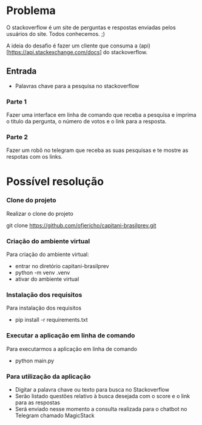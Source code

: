 # Problema

O stackoverflow é um site de perguntas e respostas enviadas pelos usuários do
site. Todos conhecemos. ;)

A ideia do desafio é fazer um cliente que consuma a (api)[https://api.stackexchange.com/docs] do stackoverflow.


## Entrada
- Palavras chave para a pesquisa no stackoverflow

### Parte 1

Fazer uma interface em linha de comando que receba a pesquisa e imprima
o titulo da pergunta, o número de votos e o link para a resposta.

### Parte 2

Fazer um robô no telegram que receba as suas pesquisas e te mostre as respotas
com os links.


# Possível resolução

### Clone do projeto

Realizar o clone do projeto 

git clone https://github.com/ofjericho/capitani-brasilprev.git

### Criação do ambiente virtual

Para criação do ambiente virtual:

- entrar no diretório capitani-brasilprev
- python -m venv .venv
- ativar do ambiente virtual

### Instalação dos requisitos

Para instalação dos requisitos 

- pip install -r requirements.txt

### Executar a aplicação em linha de comando

Para executarmos a aplicação em linha de comando

- python main.py

### Para utilização da aplicação

- Digitar a palavra chave ou texto para busca no Stackoverflow
- Serão listado questões relativo à busca desejada com o score e o link para as respostas
- Será enviado nesse momento a consulta realizada para o chatbot no Telegram chamado MagicStack

